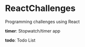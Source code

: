 # ReactChallenges

Programming challenges using React

**timer**: Stopwatch/timer app

**todo**: Todo List
